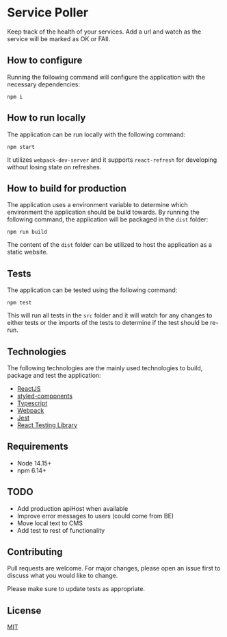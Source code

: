 # Service Poller

Keep track of the health of your services. Add a url and watch as the service will be marked as OK or FAIl.

## How to configure

Running the following command will configure the application with the necessary dependencies:

```
npm i
```

## How to run locally

The application can be run locally with the following command:

```
npm start
```

It utilizes `webpack-dev-server` and it supports `react-refresh` for developing without losing state on refreshes.

## How to build for production

The application uses a environment variable to determine which environment the application should be build towards. By running the following command, the application will be packaged in the `dist` folder:

```
npm run build
```

The content of the `dist` folder can be utilized to host the application
as a static website.

## Tests

The application can be tested using the following command:

```
npm test
```

This will run all tests in the `src` folder and it will watch for any changes to either tests or the imports of the tests to determine if the test should be re-run.

## Technologies

The following technologies are the mainly used technologies to build, package and test the application:

- [ReactJS](https://reactjs.org/)
- [styled-components](https://styled-components.com/)
- [Typescript](https://www.typescriptlang.org/)
- [Webpack](https://webpack.js.org/)
- [Jest](https://jestjs.io/)
- [React Testing Library](https://testing-library.com/)

## Requirements

- Node 14.15+
- npm 6.14+

## TODO

- Add production apiHost when available
- Improve error messages to users (could come from BE)
- Move local text to CMS
- Add test to rest of functionality

## Contributing

Pull requests are welcome. For major changes, please open an issue first to discuss what you would like to change.

Please make sure to update tests as appropriate.

## License

[MIT](https://choosealicense.com/licenses/mit/)
